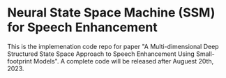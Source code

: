 # Neural State Space Machine (SSM) for Speech Enhancement

This is the implemenation code repo for paper "A Multi-dimensional Deep Structured State Space Approach to
Speech Enhancement Using Small-footprint Models". A complete code will be released after Auguest 20th, 2023.
